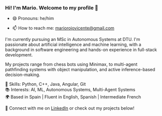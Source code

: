 ### Hi! I'm Mario. Welcome to my profile 👋

- 😄 Pronouns: he/him

- 📫 How to reach me: mariorojovicente@gmail.com

I'm currently pursuing an MSc in Autonomous Systems at DTU. I'm passionate about artificial intelligence and machine learning, with a background in software engineering and hands-on experience in full-stack development.

My projects range from chess bots using Minimax, to multi-agent pathfinding systems with object manipulation, and active inference-based decision-making.

🔧 Skills: Python, C++, Java, Angular, Git  
📚 Interests: AI, ML, Autonomous Systems, Multi-Agent Systems  
🌍 Based in Spain | Fluent in English, Spanish | Intermediate French

🔗 Connect with me on [LinkedIn](https://www.linkedin.com/in/YOUR-LINK) or check out my projects below!
